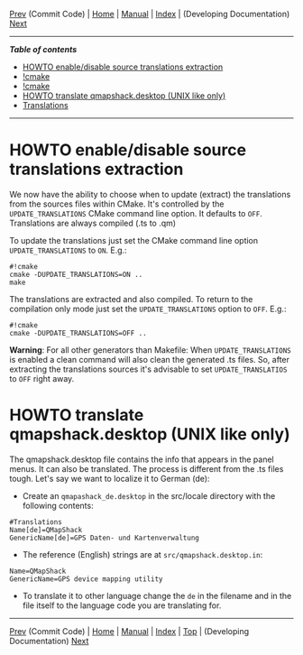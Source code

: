 [Prev](DeveloperCommitCode) (Commit Code) | [Home](Home) | [Manual](DocMain) | [Index](AxAdvIndex) | (Developing Documentation) [Next](DevelopingDocumentation)
- - -
 
***Table of contents***

* [HOWTO enable/disable source translations extraction](#howto-enabledisable-source-translations-extraction)
* [!cmake](#cmake)
* [!cmake](#cmake)
* [HOWTO translate qmapshack.desktop (UNIX like only)](#howto-translate-qmapshackdesktop-unix-like-only)
* [Translations](#translations)

* * * * * * * * * *
 
# HOWTO enable/disable source translations extraction #
We now have the ability to choose when to update (extract) the
translations from the sources files within CMake. It's controlled by the `UPDATE_TRANSLATIONS` CMake command line option. It defaults to `OFF`. Translations are always compiled (.ts to .qm)

To update the translations just set the CMake command line option `UPDATE_TRANSLATIONS` to `ON`. E.g.:
```
#!cmake
cmake -DUPDATE_TRANSLATIONS=ON ..
make

```
The translations are extracted and also compiled. To return to the compilation only mode just set the `UPDATE_TRANSLATIONS` option to `OFF`. E.g.:

```
#!cmake
cmake -DUPDATE_TRANSLATIONS=OFF ..
```

**Warning**: For all other generators than Makefile: When `UPDATE_TRANSLATIONS` is enabled a clean command will also clean the generated .ts files. So, after extracting the translations sources it's advisable to set `UPDATE_TRANSLATIOS` to `OFF` right away.

# HOWTO translate qmapshack.desktop (UNIX like only) #
The qmapshack.desktop file contains the info that appears in the panel menus. It can also be translated. The process is different from the .ts files tough. Let's say we want to localize it to German (de):

* Create an `qmapashack_de.desktop` in the src/locale directory with the following contents:

```
#Translations
Name[de]=QMapShack
GenericName[de]=GPS Daten- und Kartenverwaltung
```
* The reference (English) strings are at `src/qmapshack.desktop.in`:
```
Name=QMapShack
GenericName=GPS device mapping utility
```
* To translate it to other language change the `de` in the filename and in the file itself to the language code you are translating for.

- - -
[Prev](DeveloperCommitCode) (Commit Code) | [Home](Home) | [Manual](DocMain) | [Index](AxAdvIndex) | [Top](#) | (Developing Documentation) [Next](DevelopingDocumentation)
